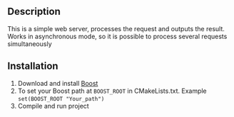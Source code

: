 ## Description
This is a simple web server, processes the request and outputs the result. Works in asynchronous mode, so it is possible to process several requests simultaneously

## Installation
1) Download and install <a href="https://boost.org">Boost</a>
2) To set your Boost path at `BOOST_ROOT` in CMakeLists.txt. Example ```set(BOOST_ROOT "Your_path")```
3) Compile and run project
